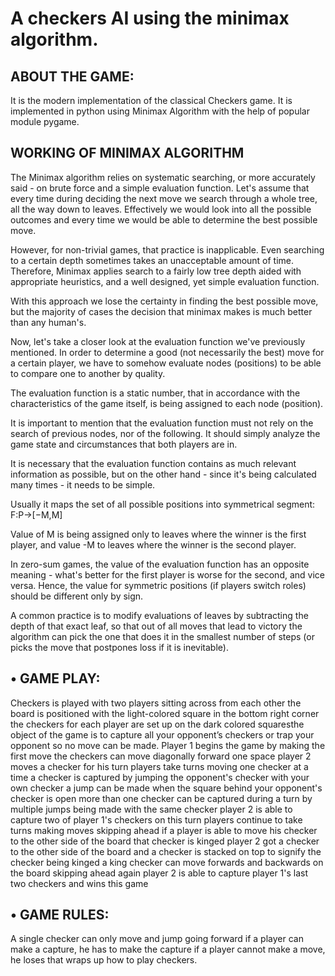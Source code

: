 # A checkers AI using the minimax algorithm.

## ABOUT THE GAME:
It is the modern implementation of the classical Checkers game. It is 
implemented in python using Minimax Algorithm with the help of 
popular module pygame.

## WORKING OF MINIMAX ALGORITHM
The Minimax algorithm relies on systematic searching, or more accurately said - on brute force and a simple evaluation function. Let's assume that every time during deciding the next move we search through a whole tree, all the way down to leaves. Effectively we would look into all the possible outcomes and every time we would be able to determine the best possible move.

However, for non-trivial games, that practice is inapplicable. Even searching to a certain depth sometimes takes an unacceptable amount of time. Therefore, Minimax applies search to a fairly low tree depth aided with appropriate heuristics, and a well designed, yet simple evaluation function.

With this approach we lose the certainty in finding the best possible move, but the majority of cases the decision that minimax makes is much better than any human's.

Now, let's take a closer look at the evaluation function we've previously mentioned. In order to determine a good (not necessarily the best) move for a certain player, we have to somehow evaluate nodes (positions) to be able to compare one to another by quality.

The evaluation function is a static number, that in accordance with the characteristics of the game itself, is being assigned to each node (position).

It is important to mention that the evaluation function must not rely on the search of previous nodes, nor of the following. It should simply analyze the game state and circumstances that both players are in.

It is necessary that the evaluation function contains as much relevant information as possible, but on the other hand - since it's being calculated many times - it needs to be simple.

Usually it maps the set of all possible positions into symmetrical segment: 
F:P→[−M,M]

Value of M is being assigned only to leaves where the winner is the first player, and value -M to leaves where the winner is the second player.

In zero-sum games, the value of the evaluation function has an opposite meaning - what's better for the first player is worse for the second, and vice versa. Hence, the value for symmetric positions (if players switch roles) should be different only by sign.

A common practice is to modify evaluations of leaves by subtracting the depth of that exact leaf, so that out of all moves that lead to victory the algorithm can pick the one that does it in the smallest number of steps (or picks the move that postpones loss if it is inevitable).

## • GAME PLAY:
Checkers is played with two players sitting across from each other the 
board is positioned with the light-colored square in the bottom right 
corner the checkers for each player are set up on the dark colored 
squaresthe object of the game is to capture all your opponent’s checkers 
or trap your opponent so no move can be made.
Player 1 begins the game by making the first move the checkers can 
move diagonally forward one space player 2 moves a checker for his turn 
players take turns moving one checker at a time a checker is captured by 
jumping the opponent's checker with your own checker a jump can be 
made when the square behind your opponent's checker is open more 
than one checker can be captured during a turn by multiple jumps being
made with the same checker player 2 is able to capture two of player 1's
checkers on this turn players continue to take turns making moves
skipping ahead if a player is able to move his checker to the other side of
the board that checker is kinged player 2 got a checker to the other side 
of the board and a checker is stacked on top to signify the checker being 
kinged a king checker can move forwards and backwards on the board
skipping ahead again player 2 is able to capture player 1's last two 
checkers and wins this game

## • GAME RULES:
A single checker can only move and jump going forward if a player can 
make a capture, he has to make the capture if a player cannot make a 
move, he loses that wraps up how to play checkers.

